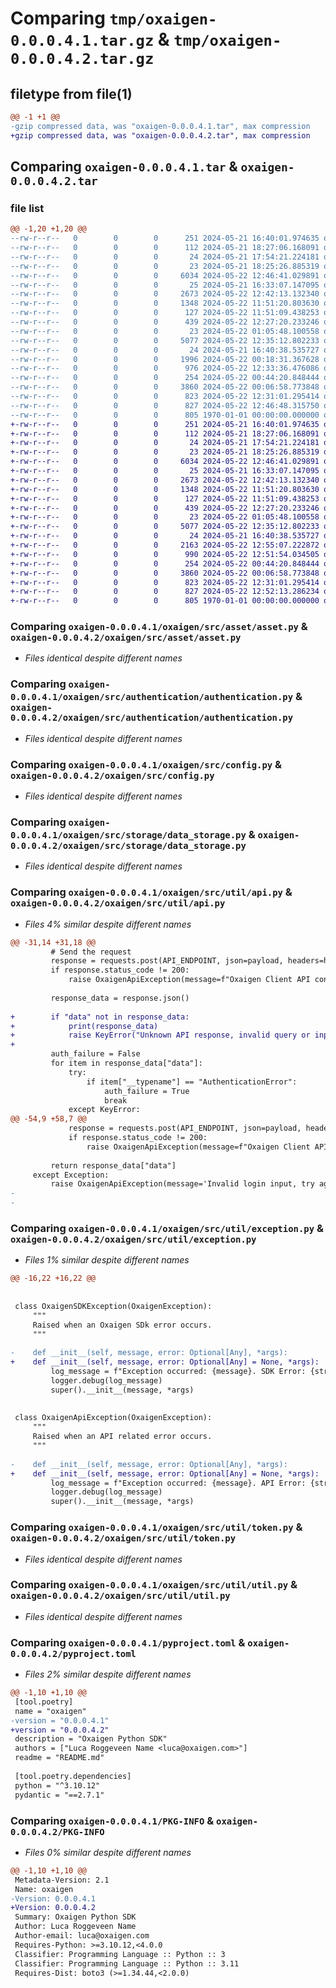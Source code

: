 # Comparing `tmp/oxaigen-0.0.0.4.1.tar.gz` & `tmp/oxaigen-0.0.0.4.2.tar.gz`

## filetype from file(1)

```diff
@@ -1 +1 @@
-gzip compressed data, was "oxaigen-0.0.0.4.1.tar", max compression
+gzip compressed data, was "oxaigen-0.0.0.4.2.tar", max compression
```

## Comparing `oxaigen-0.0.0.4.1.tar` & `oxaigen-0.0.0.4.2.tar`

### file list

```diff
@@ -1,20 +1,20 @@
--rw-r--r--   0        0        0      251 2024-05-21 16:40:01.974635 oxaigen-0.0.0.4.1/README.md
--rw-r--r--   0        0        0      112 2024-05-21 18:27:06.168091 oxaigen-0.0.0.4.1/oxaigen/__init__.py
--rw-r--r--   0        0        0       24 2024-05-21 17:54:21.224181 oxaigen-0.0.0.4.1/oxaigen/src/__init__.py
--rw-r--r--   0        0        0       23 2024-05-21 18:25:26.885319 oxaigen-0.0.0.4.1/oxaigen/src/asset/__init__.py
--rw-r--r--   0        0        0     6034 2024-05-22 12:46:41.029891 oxaigen-0.0.0.4.1/oxaigen/src/asset/asset.py
--rw-r--r--   0        0        0       25 2024-05-21 16:33:07.147095 oxaigen-0.0.0.4.1/oxaigen/src/authentication/__init__.py
--rw-r--r--   0        0        0     2673 2024-05-22 12:42:13.132340 oxaigen-0.0.0.4.1/oxaigen/src/authentication/authentication.py
--rw-r--r--   0        0        0     1348 2024-05-22 11:51:20.803630 oxaigen-0.0.0.4.1/oxaigen/src/config.py
--rw-r--r--   0        0        0      127 2024-05-22 11:51:09.438253 oxaigen-0.0.0.4.1/oxaigen/src/constant.py
--rw-r--r--   0        0        0      439 2024-05-22 12:27:20.233246 oxaigen-0.0.0.4.1/oxaigen/src/main.py
--rw-r--r--   0        0        0       23 2024-05-22 01:05:48.100558 oxaigen-0.0.0.4.1/oxaigen/src/storage/__init__.py
--rw-r--r--   0        0        0     5077 2024-05-22 12:35:12.802233 oxaigen-0.0.0.4.1/oxaigen/src/storage/data_storage.py
--rw-r--r--   0        0        0       24 2024-05-21 16:40:38.535727 oxaigen-0.0.0.4.1/oxaigen/src/util/__init__.py
--rw-r--r--   0        0        0     1996 2024-05-22 00:18:31.367628 oxaigen-0.0.0.4.1/oxaigen/src/util/api.py
--rw-r--r--   0        0        0      976 2024-05-22 12:33:36.476086 oxaigen-0.0.0.4.1/oxaigen/src/util/exception.py
--rw-r--r--   0        0        0      254 2024-05-22 00:44:20.848444 oxaigen-0.0.0.4.1/oxaigen/src/util/logging.py
--rw-r--r--   0        0        0     3860 2024-05-22 00:06:58.773848 oxaigen-0.0.0.4.1/oxaigen/src/util/token.py
--rw-r--r--   0        0        0      823 2024-05-22 12:31:01.295414 oxaigen-0.0.0.4.1/oxaigen/src/util/util.py
--rw-r--r--   0        0        0      827 2024-05-22 12:46:48.315750 oxaigen-0.0.0.4.1/pyproject.toml
--rw-r--r--   0        0        0      805 1970-01-01 00:00:00.000000 oxaigen-0.0.0.4.1/PKG-INFO
+-rw-r--r--   0        0        0      251 2024-05-21 16:40:01.974635 oxaigen-0.0.0.4.2/README.md
+-rw-r--r--   0        0        0      112 2024-05-21 18:27:06.168091 oxaigen-0.0.0.4.2/oxaigen/__init__.py
+-rw-r--r--   0        0        0       24 2024-05-21 17:54:21.224181 oxaigen-0.0.0.4.2/oxaigen/src/__init__.py
+-rw-r--r--   0        0        0       23 2024-05-21 18:25:26.885319 oxaigen-0.0.0.4.2/oxaigen/src/asset/__init__.py
+-rw-r--r--   0        0        0     6034 2024-05-22 12:46:41.029891 oxaigen-0.0.0.4.2/oxaigen/src/asset/asset.py
+-rw-r--r--   0        0        0       25 2024-05-21 16:33:07.147095 oxaigen-0.0.0.4.2/oxaigen/src/authentication/__init__.py
+-rw-r--r--   0        0        0     2673 2024-05-22 12:42:13.132340 oxaigen-0.0.0.4.2/oxaigen/src/authentication/authentication.py
+-rw-r--r--   0        0        0     1348 2024-05-22 11:51:20.803630 oxaigen-0.0.0.4.2/oxaigen/src/config.py
+-rw-r--r--   0        0        0      127 2024-05-22 11:51:09.438253 oxaigen-0.0.0.4.2/oxaigen/src/constant.py
+-rw-r--r--   0        0        0      439 2024-05-22 12:27:20.233246 oxaigen-0.0.0.4.2/oxaigen/src/main.py
+-rw-r--r--   0        0        0       23 2024-05-22 01:05:48.100558 oxaigen-0.0.0.4.2/oxaigen/src/storage/__init__.py
+-rw-r--r--   0        0        0     5077 2024-05-22 12:35:12.802233 oxaigen-0.0.0.4.2/oxaigen/src/storage/data_storage.py
+-rw-r--r--   0        0        0       24 2024-05-21 16:40:38.535727 oxaigen-0.0.0.4.2/oxaigen/src/util/__init__.py
+-rw-r--r--   0        0        0     2163 2024-05-22 12:55:07.222872 oxaigen-0.0.0.4.2/oxaigen/src/util/api.py
+-rw-r--r--   0        0        0      990 2024-05-22 12:51:54.034505 oxaigen-0.0.0.4.2/oxaigen/src/util/exception.py
+-rw-r--r--   0        0        0      254 2024-05-22 00:44:20.848444 oxaigen-0.0.0.4.2/oxaigen/src/util/logging.py
+-rw-r--r--   0        0        0     3860 2024-05-22 00:06:58.773848 oxaigen-0.0.0.4.2/oxaigen/src/util/token.py
+-rw-r--r--   0        0        0      823 2024-05-22 12:31:01.295414 oxaigen-0.0.0.4.2/oxaigen/src/util/util.py
+-rw-r--r--   0        0        0      827 2024-05-22 12:52:13.286234 oxaigen-0.0.0.4.2/pyproject.toml
+-rw-r--r--   0        0        0      805 1970-01-01 00:00:00.000000 oxaigen-0.0.0.4.2/PKG-INFO
```

### Comparing `oxaigen-0.0.0.4.1/oxaigen/src/asset/asset.py` & `oxaigen-0.0.0.4.2/oxaigen/src/asset/asset.py`

 * *Files identical despite different names*

### Comparing `oxaigen-0.0.0.4.1/oxaigen/src/authentication/authentication.py` & `oxaigen-0.0.0.4.2/oxaigen/src/authentication/authentication.py`

 * *Files identical despite different names*

### Comparing `oxaigen-0.0.0.4.1/oxaigen/src/config.py` & `oxaigen-0.0.0.4.2/oxaigen/src/config.py`

 * *Files identical despite different names*

### Comparing `oxaigen-0.0.0.4.1/oxaigen/src/storage/data_storage.py` & `oxaigen-0.0.0.4.2/oxaigen/src/storage/data_storage.py`

 * *Files identical despite different names*

### Comparing `oxaigen-0.0.0.4.1/oxaigen/src/util/api.py` & `oxaigen-0.0.0.4.2/oxaigen/src/util/api.py`

 * *Files 4% similar despite different names*

```diff
@@ -31,14 +31,18 @@
         # Send the request
         response = requests.post(API_ENDPOINT, json=payload, headers=headers)
         if response.status_code != 200:
             raise OxaigenApiException(message=f"Oxaigen Client API connection error: {str(response.text)}")
 
         response_data = response.json()
 
+        if "data" not in response_data:
+            print(response_data)
+            raise KeyError("Unknown API response, invalid query or input arguments provided.")
+
         auth_failure = False
         for item in response_data["data"]:
             try:
                 if item["__typename"] == "AuthenticationError":
                     auth_failure = True
                     break
             except KeyError:
@@ -54,9 +58,7 @@
             response = requests.post(API_ENDPOINT, json=payload, headers=new_headers)
             if response.status_code != 200:
                 raise OxaigenApiException(message=f"Oxaigen Client API connection error: {str(response.text)}")
 
         return response_data["data"]
     except Exception:
         raise OxaigenApiException(message='Invalid login input, try again!')
-
-
```

### Comparing `oxaigen-0.0.0.4.1/oxaigen/src/util/exception.py` & `oxaigen-0.0.0.4.2/oxaigen/src/util/exception.py`

 * *Files 1% similar despite different names*

```diff
@@ -16,22 +16,22 @@
 
 
 class OxaigenSDKException(OxaigenException):
     """
     Raised when an Oxaigen SDk error occurs.
     """
 
-    def __init__(self, message, error: Optional[Any], *args):
+    def __init__(self, message, error: Optional[Any] = None, *args):
         log_message = f"Exception occurred: {message}. SDK Error: {str(error)}"
         logger.debug(log_message)
         super().__init__(message, *args)
 
 
 class OxaigenApiException(OxaigenException):
     """
     Raised when an API related error occurs.
     """
 
-    def __init__(self, message, error: Optional[Any], *args):
+    def __init__(self, message, error: Optional[Any] = None, *args):
         log_message = f"Exception occurred: {message}. API Error: {str(error)}"
         logger.debug(log_message)
         super().__init__(message, *args)
```

### Comparing `oxaigen-0.0.0.4.1/oxaigen/src/util/token.py` & `oxaigen-0.0.0.4.2/oxaigen/src/util/token.py`

 * *Files identical despite different names*

### Comparing `oxaigen-0.0.0.4.1/oxaigen/src/util/util.py` & `oxaigen-0.0.0.4.2/oxaigen/src/util/util.py`

 * *Files identical despite different names*

### Comparing `oxaigen-0.0.0.4.1/pyproject.toml` & `oxaigen-0.0.0.4.2/pyproject.toml`

 * *Files 2% similar despite different names*

```diff
@@ -1,10 +1,10 @@
 [tool.poetry]
 name = "oxaigen"
-version = "0.0.0.4.1"
+version = "0.0.0.4.2"
 description = "Oxaigen Python SDK"
 authors = ["Luca Roggeveen Name <luca@oxaigen.com>"]
 readme = "README.md"
 
 [tool.poetry.dependencies]
 python = "^3.10.12"
 pydantic = "==2.7.1"
```

### Comparing `oxaigen-0.0.0.4.1/PKG-INFO` & `oxaigen-0.0.0.4.2/PKG-INFO`

 * *Files 0% similar despite different names*

```diff
@@ -1,10 +1,10 @@
 Metadata-Version: 2.1
 Name: oxaigen
-Version: 0.0.0.4.1
+Version: 0.0.0.4.2
 Summary: Oxaigen Python SDK
 Author: Luca Roggeveen Name
 Author-email: luca@oxaigen.com
 Requires-Python: >=3.10.12,<4.0.0
 Classifier: Programming Language :: Python :: 3
 Classifier: Programming Language :: Python :: 3.11
 Requires-Dist: boto3 (>=1.34.44,<2.0.0)
```

